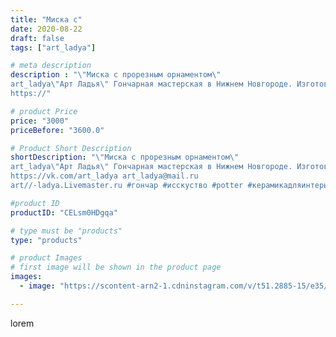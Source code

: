 ```yaml
---
title: "Миска с"
date: 2020-08-22
draft: false
tags: ["art_ladya"]

# meta description
description : "\"Миска с прорезным орнаментом\" 
art_ladya\"Арт Ладья\" Гончарная мастерская в Нижнем Новгороде. Изготовление керамики и мастер//-классы по обучению. 
https://"

# product Price
price: "3000"
priceBefore: "3600.0"

# Product Short Description
shortDescription: "\"Миска с прорезным орнаментом\" 
art_ladya\"Арт Ладья\" Гончарная мастерская в Нижнем Новгороде. Изготовление керамики и мастер//-классы по обучению. 
https://vk.com/art_ladya art_ladya@mail.ru 
art//-ladya.Livemaster.ru #гончар #исскуство #potter #керамикадляинтерьера #керамикаручнаяработа #гончарнаямастерская #керамиканазаказ #handmade #посудаизглины #керамика #гончарнаяпосуда #эксклюзивнаякерамика #painter #dishes #decor #ceramicar #nntoday #claygoods #restaurant #earthenware #ceramic #design #bowl #dish #plate #ceramicart #berries #авторскаякерамика #европейскиетарелки #историческаяреконструкция"

#product ID
productID: "CELsm0HDgqa"

# type must be "products"
type: "products"

# product Images
# first image will be shown in the product page
images:
  - image: "https://scontent-arn2-1.cdninstagram.com/v/t51.2885-15/e35/118004160_632755354042442_3978951836890121661_n.jpg?tp=1&_nc_ht=scontent-arn2-1.cdninstagram.com&_nc_cat=102&_nc_ohc=KRcLcg1nhsoAX-1Clum&ccb=7-4&oh=10f0e559a8735784f699f03e8987ade6&oe=6085743C&_nc_sid=86f79a&ig_cache_key=MjM4MTE5MzAwOTMzNDk3OTIyNg%3D%3D.2-ccb7-4"

---
```

lorem
